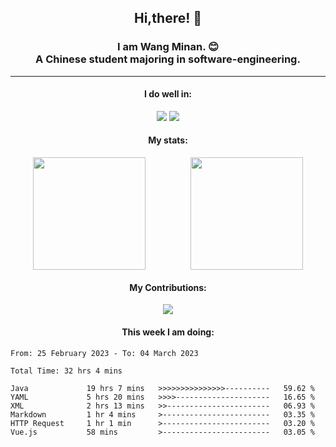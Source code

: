 <div align="center">
	<h2>
		Hi,there! 👋
	</h2>
	<h3>
		I am Wang Minan. 😊 <br>
		A Chinese student majoring in software-engineering.
	</h3>
	<hr>
	<h4>I do well in:</h4>
		<div>
		<img src="https://img.shields.io/badge/-Vue.js-brightgreen" />
		<img src="https://img.shields.io/badge/-Java-orange" />
	</div>
	<h4>My stats:</h4>
	<div style="display: flex; justify-content: space-around;">
		<img style="height: 180px;" src="https://github-readme-stats.vercel.app/api?username=WangMinan&show_icons=true" />
		<img style="height: 180px;" src="https://github-readme-stats.vercel.app/api/top-langs/?username=WangMinan&layout=compact" />
	</div>
	<h4>My Contributions:</h4>
	<div>
		<img src="https://github-readme-activity-graph.cyclic.app/graph?username=WangMinan&theme=vue" />
	</div>
    <h4 style="text-align=center;">This week I am doing:</h4>
</div>

<!--START_SECTION:waka-->

```text
From: 25 February 2023 - To: 04 March 2023

Total Time: 32 hrs 4 mins

Java             19 hrs 7 mins   >>>>>>>>>>>>>>>----------   59.62 %
YAML             5 hrs 20 mins   >>>>---------------------   16.65 %
XML              2 hrs 13 mins   >>-----------------------   06.93 %
Markdown         1 hr 4 mins     >------------------------   03.35 %
HTTP Request     1 hr 1 min      >------------------------   03.20 %
Vue.js           58 mins         >------------------------   03.05 %
```

<!--END_SECTION:waka-->